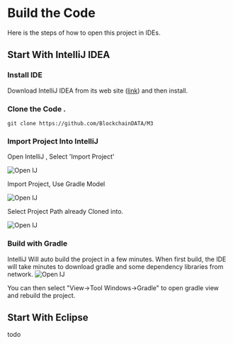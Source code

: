 # Build the Code

Here is the steps of how to open this project in IDEs.

## Start With IntelliJ IDEA

### Install IDE

Download IntelliJ IDEA from its web site ([link](http://www.jetbrains.com/idea/)) and then install.

### Clone the Code .

```
git clone https://github.com/BlockchainDATA/M3
```

### Import Project Into IntelliJ

Open IntelliJ , Select 'Import Project'

![Open IJ](img/ij_1.png)

Import Project, Use Gradle Model

![Open IJ](img/ij_2.png)

Select Project Path already Cloned into.

![Open IJ](img/ij_3.png)

### Build with Gradle

IntelliJ Will auto build the project in a few minutes.
When first build, the IDE will take minutes to download gradle and some dependency libraries from network.
![Open IJ](img/ij_4.png)

You can then select "View->Tool Windows->Gradle" to open gradle view and rebuild the project.

## Start With Eclipse

todo